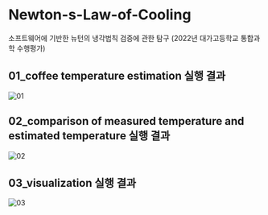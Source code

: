 # Newton-s-Law-of-Cooling
소프트웨어에 기반한 뉴턴의 냉각법칙 검증에 관한 탐구 (2022년 대가고등학교 통합과학 수행평가)
## 01_coffee temperature estimation 실행 결과
![01](https://user-images.githubusercontent.com/51428786/173173909-6627d6ee-b865-4b0c-bb7d-20cdcf1cd2b8.PNG)

## 02_comparison of measured temperature and estimated temperature 실행 결과
![02](https://user-images.githubusercontent.com/51428786/173173913-5845c5b0-d72b-4545-a9aa-6e7140f5f82c.PNG)

## 03_visualization 실행 결과
![03](https://user-images.githubusercontent.com/51428786/173173916-b6c7a146-c1e3-4a4e-986d-4e62bdb5a39d.PNG)
